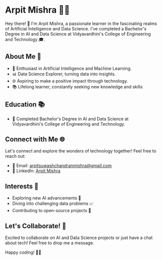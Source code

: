 # Arpit Mishra 👨‍💻

Hey there! 👋 I'm Arpit Mishra, a passionate learner in the fascinating realms of Artificial Intelligence and Data Science. I've completed a Bachelor's Degree in AI and Data Science at Vidyavardhini's College of Engineering and Technology 🎓.

## About Me 🚀

- 🤖 Enthusiast in Artificial Intelligence and Machine Learning.
- 📊 Data Science Explorer, turning data into insights.
- 🌐 Aspiring to make a positive impact through technology.
- 📚 Lifelong learner, constantly seeking new knowledge and skills

## Education 📚

- 🏫 Completed Bachelor's Degree in AI and Data Science at Vidyavardhini's College of Engineering and Technology.

## Connect with Me 🌐

Let's connect and explore the wonders of technology together! Feel free to reach out:

- 📧 Email: arpitsuwashchandranmishra@gmail.com
- 💼 LinkedIn: [Arpit Mishra](https://www.linkedin.com/in/arpit-smishra/)

## Interests 🌈

- Exploring new AI advancements 🤖
- Diving into challenging data problems 📈
- Contributing to open-source projects 🚀

## Let's Collaborate! 🤝

Excited to collaborate on AI and Data Science projects or just have a chat about tech! Feel free to drop me a message.

Happy coding! 🚀✨
